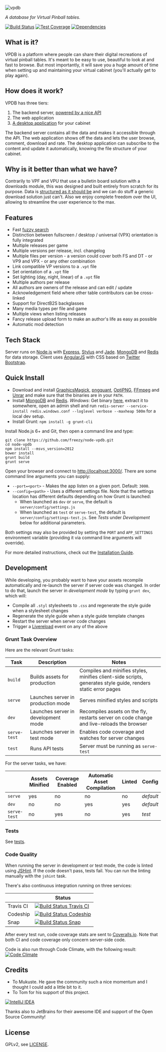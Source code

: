 ![vpdb][text-logo]

*A database for Virtual Pinball tables.*

[![Build Status][travis-image]][travis-url]
[![Test Coverage][coveralls-image]][coveralls-url]
[![Dependencies][dependencies-image]][dependencies-url]

## What is it?

VPDB is a platform where people can share their digital recreations of virtual pinball tables. It's meant to be easy to
use, beautiful to look at and fast to browse. But most importantly, it will save you a huge amount of time when setting
up and maintaining your virtual cabinet (you'll actually get to play again).

## How does it work?

VPDB has three tiers:

1. The backend server, [powered by a nice API](https://developer.vpdb.io/api)
2. The web application
3. [A desktop application](https://github.com/freezy/vpdb-agent) for your cabinet

The backend server contains all the data and makes it accessible through the API. The web application shows off the data
and lets the user browse, comment, download and rate. The desktop application can subscribe to the content and update it
automatically, knowing the file structure of your cabinet.

## Why is it better than what we have?

Contrarily to VPF and VPU that use a bulletin board solution with a downloads module, this was designed and built 
entirely from scratch for its purpose. Data is [structured as it should be](https://developer.vpdb.io/api/v1/releases)
and we can do stuff a generic download solution just can't. Also we enjoy complete freedom over the UI, allowing to 
streamline the user experience to the max.

## Features

* Fast [fuzzy search](http://en.wikipedia.org/wiki/Approximate_string_matching)
* Distinction between fullscreen / desktop / universal (VPX) orientation is fully integrated
* Multiple releases per game
* Multiple versions per release, incl. changelog
* Multiple files per version - a version could cover both FS and DT - or VP9 and VPX - or any other combination
* Link compatible VP versions to a `.vpt` file
* Set orientation of a `.vpt` file
* Set lighting (day, night, linear) of a `.vpt` file
* Multiple authors per release
* All authors are owners of the release and can edit / update
* Acknowledgement field where other table contributors can be cross-linked
* Support for DirectB2S backglasses
* Many media types per file and game
* Multiple views when listing releases
* Fancy release upload form to make an author's life as easy as possible
* Automatic mod detection

## Tech Stack

Server runs on [Node.js](http://nodejs.org/) with [Express](http://expressjs.com/), [Stylus](http://learnboost.github.io/stylus/)
and [Jade](http://jade-lang.com/). [MongoDB](https://www.mongodb.org/) and [Redis](http://redis.io/) for data storage. 
Client uses [AngularJS](https://angularjs.org/) with CSS based on [Twitter Bootstrap](http://getbootstrap.com/).

## Quick Install

* Download and install [GraphicsMagick](http://www.graphicsmagick.org/), [pngquant](http://pngquant.org/),
  [OptiPNG](http://optipng.sourceforge.net/), [FFmpeg](https://www.ffmpeg.org/) and [Unrar](http://rarsoft.com/) and 
  make sure that the binaries are in your `PATH`.
* Install [MongoDB](http://www.mongodb.org/downloads) and [Redis](http://redis.io/). *Windows*: Get binary 
  [here](https://github.com/MSOpenTech/redis/tree/2.8/bin/release), extract it to somewhere, open an admin shell and 
  run `redis-server --service-install redis.windows.conf --loglevel verbose --maxheap 500m` for a local dev setup.
* Install Grunt: `npm install -g grunt-cli`

Install Node.js 6+ and Git, then open a command line and type:

	git clone https://github.com/freezy/node-vpdb.git
	cd node-vpdb
	npm install --msvs_version=2012
	bower install
	grunt build
	grunt serve

Open your browser and connect to [http://localhost:3000/](http://localhost:3000/). There are some command line arguments
you can supply:

 * `--port=<port>` - Makes the app listen on a given port. Default: `3000`.
 * `--config=<path>` - Uses a different settings file. Note that the settings location has different defaults depending 
   on how Grunt is launched:
   * When launched as `dev` or `serve`, the default is `server/config/settings.js`
   * When launched as `test` or `serve-test`, the default is `server/config/settings-test.js`. See *Tests* under 
     *Development* below for additional parameters.

Both settings may also be provided by setting the `PORT` and `APP_SETTINGS` environment variable (providing it via 
command line arguments will override).

For more detailed instructions, check out the [Installation Guide](INSTALL.md).

## Development

While developing, you probably want to have your assets recompile automatically and re-launch the server if server code
was changed. In order to do that, launch the server in *development mode* by typing `grunt dev`, which will:

 * Compile all `.styl` stylesheets to `.css` and regenerate the style guide when a stylesheet changes
 * Regenerate the style guide when a style guide template changes
 * Restart the server when server code changes
 * Trigger a [Livereload](http://livereload.com/) event on any of the above
 
### Grunt Task Overview

Here are the relevant Grunt tasks:

| Task         | Description                         | Notes                                                                                                         |
|--------------|-------------------------------------|---------------------------------------------------------------------------------------------------------------|
| `build`      | Builds assets for production        | Compiles and minifies styles, minifies client-side scripts, generates style guide, renders static error pages |
| `serve`      | Launches server in production mode  | Serves minified styles and scripts                                                                            |
| `dev`        | Launches server in development mode | Recompiles assets on the fly, restarts server on code change and live-reloads the browser                     |
| `serve-test` | Launches server in test mode        | Enables code coverage and watches for server changes                                                          |
| `test`       | Runs API tests                      | Server must be running as `serve-test`                                                                        |

For the server tasks, we have:

|              | Assets Minified | Coverage Enabled | Automatic Asset Compilation | Linted | Config    |
|--------------|-----------------|------------------|-----------------------------|--------|-----------|
| `serve`      | yes             | no               | no                          | no     | *default* |
| `dev`        | no              | no               | yes                         | yes    | *default* |
| `serve-test` | no              | yes              | no                          | yes    | *test*    |


### Tests

See [tests](TESTS.md).


### Code Quality

When running the server in development or test mode, the code is linted using [JSHint](http://www.jshint.com/about/). If
the code doesn't pass, tests fail. You can run the linting manually with the `jshint` task.

There's also continuous integration running on three services:

|           | Status                                                   |
|-----------|----------------------------------------------------------|
| Travis CI | [![Build Status Travis CI][travis-image]][travis-url]    |
| Codeship  | [![Build Status Codeship][codeship-image]][codeship-url] |
| Snap      | [![Build Status Snap][snapci-image]][snapci-url]         |

After every test run, code coverage stats are sent to [Coveralls.io](https://coveralls.io/r/freezy/node-vpdb). Note that 
both CI and code coverage only concern server-side code.

Code is also run through Code Climate, with the following result: [![Code Climate][codeclimate-image]][codeclimate-url]

## Credits

* To Mukuste. He gave the community such a nice momentum and I thought I could add a little bit to it.
* To Tom for his support of this project.

[![IntelliJ IDEA][idea-image]][idea-url]

Thanks also to JetBrains for their awesome IDE and support of the Open Source Community!


## License

GPLv2, see [LICENSE](LICENSE).

[text-logo]: https://github.com/freezy/node-vpdb/raw/master/gfx/text-logo.png
[travis-image]: https://img.shields.io/travis/freezy/node-vpdb.svg?style=flat-square
[travis-url]: https://travis-ci.org/freezy/node-vpdb
[coveralls-image]: https://img.shields.io/coveralls/freezy/node-vpdb.svg?style=flat-square
[coveralls-url]: https://coveralls.io/r/freezy/node-vpdb?branch=master
[dependencies-image]: https://david-dm.org/freezy/node-vpdb.svg?style=flat-square
[dependencies-url]: https://david-dm.org/freezy/node-vpdb
[codeship-image]: http://img.shields.io/codeship/46408820-1c40-0134-d638-1a1dadf4f728.svg?style=flat-square
[codeship-url]: https://www.codeship.io/projects/159851
[snapci-image]: https://img.shields.io/snap-ci/freezy/node-vpdb/master.svg?style=flat-square
[snapci-url]: https://snap-ci.com/freezy/node-vpdb/branch/master
[codeclimate-image]: http://img.shields.io/codeclimate/github/freezy/node-vpdb.svg?style=flat-square
[codeclimate-url]: https://codeclimate.com/github/freezy/node-vpdb
[idea-image]: https://www.jetbrains.com/idea/opensource/img/all/banners/idea120x30_white.gif
[idea-url]: https://www.jetbrains.com/idea/